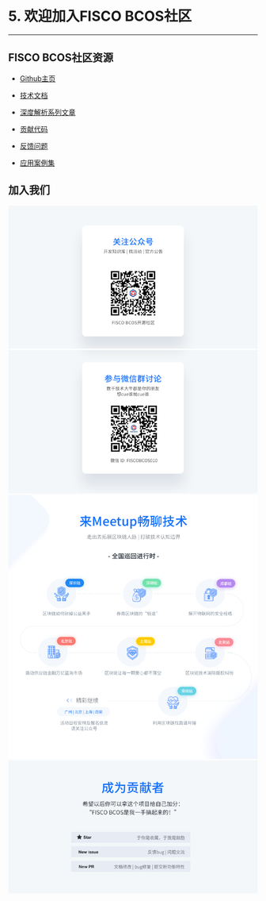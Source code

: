 # 5. 欢迎加入FISCO BCOS社区

---

## FISCO BCOS社区资源

- [Github主页](https://github.com/FISCO-BCOS/bcos-tars-services)
- [技术文档](https://fisco-bcos-documentation.readthedocs.io)

- [深度解析系列文章](http://mp.weixin.qq.com/mp/homepage?__biz=MzA3MTI5Njg4Mw==&hid=2&sn=4f6d7251fbc4a73ed600e1d6fd61efc1&scene=18#wechat_redirect)
- [贡献代码](https://mp.weixin.qq.com/s/_w_auH8X4SQQWO3lhfNrbQ)
- [反馈问题](https://github.com/FISCO-BCOS/bcos-tars-services/issues)
- [应用案例集](https://mp.weixin.qq.com/s/cUjuWf1eGMbG3AFq60CBUA)

## 加入我们
<a name="QR"></a>
![](../../../../2.x/images/community/qr_code1.png)
![](../../../../2.x/images/community/qr_code2.1.png)
![](../../../../2.x/images/community/changeable_body.png)
![](../../../../2.x/images/community/tailer.png)